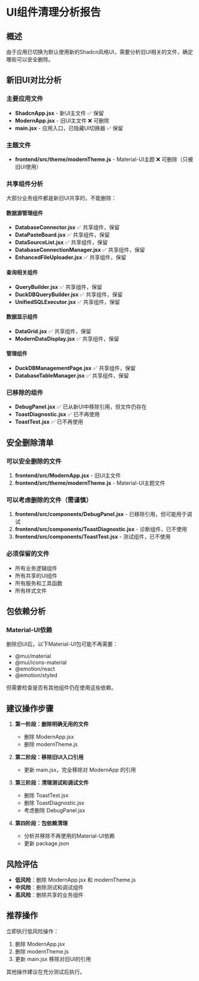 # UI组件清理分析报告

## 概述
由于应用已切换为默认使用新的Shadcn风格UI，需要分析旧UI相关的文件，确定哪些可以安全删除。

## 新旧UI对比分析

### 主要应用文件
- **ShadcnApp.jsx** - 新UI主文件 ✅ 保留
- **ModernApp.jsx** - 旧UI主文件 ❌ 可删除
- **main.jsx** - 应用入口，已隐藏UI切换器 ✅ 保留

### 主题文件
- **frontend/src/theme/modernTheme.js** - Material-UI主题 ❌ 可删除（只被旧UI使用）

### 共享组件分析
大部分业务组件都是新旧UI共享的，不能删除：

#### 数据源管理组件
- **DatabaseConnector.jsx** ✅ 共享组件，保留
- **DataPasteBoard.jsx** ✅ 共享组件，保留
- **DataSourceList.jsx** ✅ 共享组件，保留
- **DatabaseConnectionManager.jsx** ✅ 共享组件，保留
- **EnhancedFileUploader.jsx** ✅ 共享组件，保留

#### 查询相关组件
- **QueryBuilder.jsx** ✅ 共享组件，保留
- **DuckDBQueryBuilder.jsx** ✅ 共享组件，保留
- **UnifiedSQLExecutor.jsx** ✅ 共享组件，保留

#### 数据显示组件
- **DataGrid.jsx** ✅ 共享组件，保留
- **ModernDataDisplay.jsx** ✅ 共享组件，保留

#### 管理组件
- **DuckDBManagementPage.jsx** ✅ 共享组件，保留
- **DatabaseTableManager.jsx** ✅ 共享组件，保留

### 已移除的组件
- **DebugPanel.jsx** ✅ 已从新UI中移除引用，但文件仍存在
- **ToastDiagnostic.jsx** ✅ 已不再使用
- **ToastTest.jsx** ✅ 已不再使用

## 安全删除清单

### 可以安全删除的文件
1. **frontend/src/ModernApp.jsx** - 旧UI主文件
2. **frontend/src/theme/modernTheme.js** - Material-UI主题文件

### 可以考虑删除的文件（需谨慎）
1. **frontend/src/components/DebugPanel.jsx** - 已移除引用，但可能用于调试
2. **frontend/src/components/ToastDiagnostic.jsx** - 诊断组件，已不使用
3. **frontend/src/components/ToastTest.jsx** - 测试组件，已不使用

### 必须保留的文件
- 所有业务逻辑组件
- 所有共享的UI组件
- 所有服务和工具函数
- 所有样式文件

## 包依赖分析

### Material-UI依赖
删除旧UI后，以下Material-UI包可能不再需要：
- @mui/material
- @mui/icons-material
- @emotion/react
- @emotion/styled

但需要检查是否有其他组件仍在使用这些依赖。

## 建议操作步骤

1. **第一阶段：删除明确无用的文件**
   - 删除 ModernApp.jsx
   - 删除 modernTheme.js

2. **第二阶段：移除旧UI入口引用**
   - 更新 main.jsx，完全移除对 ModernApp 的引用

3. **第三阶段：清理测试和调试文件**
   - 删除 ToastTest.jsx
   - 删除 ToastDiagnostic.jsx
   - 考虑删除 DebugPanel.jsx

4. **第四阶段：包依赖清理**
   - 分析并移除不再使用的Material-UI依赖
   - 更新 package.json

## 风险评估

- **低风险**：删除 ModernApp.jsx 和 modernTheme.js
- **中风险**：删除测试和调试组件
- **高风险**：删除共享的业务组件

## 推荐操作

立即执行低风险操作：
1. 删除 ModernApp.jsx
2. 删除 modernTheme.js
3. 更新 main.jsx 移除对旧UI的引用

其他操作建议在充分测试后执行。